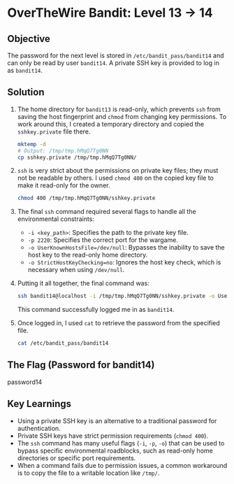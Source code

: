 # OverTheWire Bandit: Level 13 -> 14

## Objective
The password for the next level is stored in `/etc/bandit_pass/bandit14` and can only be read by user `bandit14`. A private SSH key is provided to log in as `bandit14`.

## Solution
1.  The home directory for `bandit13` is read-only, which prevents `ssh` from saving the host fingerprint and `chmod` from changing key permissions. To work around this, I created a temporary directory and copied the `sshkey.private` file there.
    
    ```bash
    mktemp -d
    # Output: /tmp/tmp.hMqQ7Tg0NN
    cp sshkey.private /tmp/tmp.hMqQ7Tg0NN/
    ```

2.  `ssh` is very strict about the permissions on private key files; they must not be readable by others. I used `chmod 400` on the copied key file to make it read-only for the owner.
    
    ```bash
    chmod 400 /tmp/tmp.hMqQ7Tg0NN/sshkey.private
    ```

3.  The final `ssh` command required several flags to handle all the environmental constraints:
    * `-i <key_path>`: Specifies the path to the private key file.
    * `-p 2220`: Specifies the correct port for the wargame.
    * `-o UserKnownHostsFile=/dev/null`: Bypasses the inability to save the host key to the read-only home directory.
    * `-o StrictHostKeyChecking=no`: Ignores the host key check, which is necessary when using `/dev/null`.

4.  Putting it all together, the final command was:
    
    ```bash
    ssh bandit14@localhost -i /tmp/tmp.hMqQ7Tg0NN/sshkey.private -o UserKnownHostsFile=/dev/null -o StrictHostKeyChecking=no -p 2220
    ```
    
    This command successfully logged me in as `bandit14`.

5.  Once logged in, I used `cat` to retrieve the password from the specified file.
    
    ```bash
    cat /etc/bandit_pass/bandit14
    ```

## The Flag (Password for bandit14)
password14

## Key Learnings
-   Using a private SSH key is an alternative to a traditional password for authentication.
-   Private SSH keys have strict permission requirements (`chmod 400`).
-   The `ssh` command has many useful flags (`-i`, `-p`, `-o`) that can be used to bypass specific environmental roadblocks, such as read-only home directories or specific port requirements.
-   When a command fails due to permission issues, a common workaround is to copy the file to a writable location like `/tmp/`.
